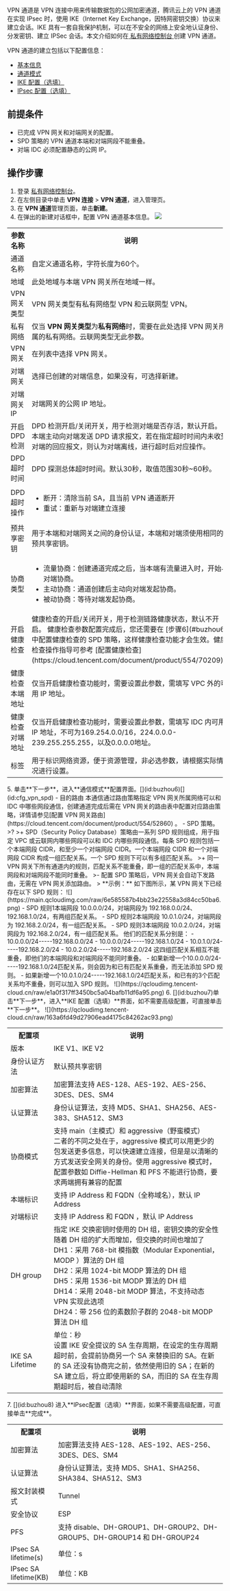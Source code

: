 VPN 通道是 VPN 连接中用来传输数据包的公网加密通道，腾讯云上的 VPN 通道在实现 IPsec 时，使用 IKE（Internet Key Exchange，因特网密钥交换）协议来建立会话。IKE 具有一套自我保护机制，可以在不安全的网络上安全地认证身份、分发密钥、建立 IPSec 会话。本文介绍如何在[ 私有网络控制台 ](https://console.cloud.tencent.com/vpc/vpnConn?rid=25)创建 VPN 通道。

VPN 通道的建立包括以下配置信息：
+ [基本信息](#buzhou4)
+ [通道模式](#buzhou6)
+ [IKE 配置（选填）](#buzhou7)
+ [IPsec 配置（选填）](#buzhou8)

## 前提条件
+ 已完成 VPN 网关和对端网关的配置。
+ SPD 策略的 VPN 通道本端和对端网段不能重叠。
+ 对端 IDC 必须配置静态的公网 IP。




## 操作步骤
1. 登录 [私有网络控制台](https://console.cloud.tencent.com/vpc/vpc?rid=1)。
2. 在左侧目录中单击 **VPN 连接** > **VPN 通道**，进入管理页。
3. 在 **VPN 通道**管理页面，单击**新建**。
4. 在弹出的新建对话框中，配置 VPN 通道基本信息。[](id:buzhou4)
![](https://qcloudimg.tencent-cloud.cn/raw/2a8cf9d6e7436d438ee906ef825a7148.png)
<table>
<tr>
<th>参数名称</th>
<th>说明</th>
</tr>
<tr>
<td>通道名称</td>
<td>自定义通道名称，字符长度为60个。</td>
</tr>
<tr>
<td>地域</td>
<td>此处地域与本端 VPN 网关所在地域一样。</td>
</tr>
<tr>
<td>VPN 网关类型</td>
<td>VPN 网关类型有私有网络型 VPN 和云联网型 VPN。</td>
</tr>
<tr>
<td>私有网络</td>
<td>仅当 <b>VPN 网关类型</b>为<b>私有网络</b>时，需要在此处选择 VPN 网关所属的私有网络。云联网类型无此参数。</td>
</tr>
<tr>
<td>VPN 网关</td>
<td>在列表中选择 VPN 网关。</td>
</tr>
<tr>
<td>对端网关</td>
<td>选择已创建的对端信息，如果没有，可选择新建。</td>
</tr>
<tr>
<td>对端网关 IP</td>
<td>对端网关的公网 IP 地址。</td>
</tr>
<tr>
<td>开启 DPD 检测</td>
<td>DPD 检测开启/关闭开关，用于检测对端是否存活，默认开启。</br>本端主动向对端发送 DPD 请求报文，若在指定超时时间内未收到对端的回应报文，则认为对端离线，进行超时后对应操作。</td>
</tr>
<tr>
<td>DPD 超时时间</td>
<td>DPD 探测总体超时时间。默认30秒，取值范围30秒~60秒。</td>
</tr>
<tr>
<td>DPD 超时操作</td>
<td><ul><li>断开：清除当前 SA，且当前 VPN 通道断开</li><li>重试：重新与对端建立连接</li></ul></td>
</tr>
<tr>
<td>预共享密钥</td>
<td>用于本端和对端网关之间的身份认证，本端和对端须使用相同的预共享密钥。</td>
</tr>
<tr>
<td>协商类型</td>
<td><ul><li>流量协商：创建通道完成之后，当本端有流量进入时，开始与对端协商。</li><li>主动协商：通道创建后主动向对端发起协商。</li><li>被动协商：等待对端发起协商。</li></ul></td>
</tr>
<tr>
<td>开启健康检查</td>
<td>健康检查的开启/关闭开关，用于检测链路健康状态，默认不开启。
<dx-alert infotype="explain" title="">
健康检查参数配置完成后，您还需要在 [步骤6](#buzhou6) 中配置健康检查的 SPD 策略，这样健康检查功能才会生效。健康检查操作指导可参考 [配置健康检查](https://cloud.tencent.com/document/product/554/70209)。
</dx-alert>
</td>
</tr>
<tr>
<td>健康检查本端地址</td>
<td>仅当开启健康检查功能时，需要设置此参数，需填写 VPC 外的可用 IP 地址。</td>
</tr>
<tr>
<td>健康检查对端地址</td>
<td>仅当开启健康检查功能时，需要设置此参数，需填写 IDC 内可用 IP 地址，不可为169.254.0.0/16，224.0.0.0-239.255.255.255，以及0.0.0.0地址。</td>
</tr>
<tr>
<td>标签</td>
<td>用于标识网络资源，便于资源管理，非必选参数，请根据实际情况进行设置。</td>
</tr>
</table>
5. 单击**下一步**，进入**通信模式**配置界面。[](id:buzhou6)[](id:cfg_vpn_spd)
 - 目的路由
本通信通过路由策略指定 VPN 网关所属网络可以和 IDC 中哪些网段通信，创建通道完成后需在 VPN 网关的路由表中配置对应路由策略，详情请参见[配置 VPN 网关路由](https://cloud.tencent.com/document/product/554/52860) 。
 - SPD 策略。
>?
>+ SPD（Security Policy Database）策略由一系列 SPD 规则组成，用于指定 VPC 或云联网内哪些网段可以和 IDC 内哪些网段通信。每条 SPD 规则包括一个本端网段 CIDR，和至少一个对端网段 CIDR。一个本端网段 CIDR 和一个对端网段 CIDR 构成一组匹配关系。一个 SPD 规则下可以有多组匹配关系。
>+ 同一 VPN 网关下所有通道内的规则，匹配关系不能重叠，即一组的匹配关系中，本端网段和对端网段不能同时重叠。
>- 配置 SPD 策略后，VPN 网关会自动下发路由，无需在 VPN 网关添加路由。
>
**示例：**
如下图所示，某 VPN 网关下已经存在以下 SPD 规则：
![](https://main.qcloudimg.com/raw/6e585587b4bb23e22558a3d84cc50ba6.png)
 - SPD 规则1本端网段 10.0.0.0/24，对端网段为 192.168.0.0/24、192.168.1.0/24，有两组匹配关系。
 - SPD 规则2本端网段 10.0.1.0/24，对端网段为 192.168.2.0/24，有一组匹配关系。
 - SPD 规则3本端网段 10.0.2.0/24，对端网段为 192.168.2.0/24，有一组匹配关系。
 他们的匹配关系分别是：
 - 10.0.0.0/24-----192.168.0.0/24
 - 10.0.0.0/24-----192.168.1.0/24
 - 10.0.1.0/24-----192.168.2.0/24
 - 10.0.2.0/24-----192.168.2.0/24
这四组匹配关系相互不能重叠，即他们的本端网段和对端网段不能同时重叠。
 - 如果新增一个10.0.0.0/24-----192.168.1.0/24匹配关系，则会因为和已有匹配关系重叠，而无法添加 SPD 规则。
 - 如果新增一个10.0.1.0/24-----192.168.1.0/24匹配关系，和已有的3个匹配关系均不重叠，则可以加入 SPD 规则。
![](https://qcloudimg.tencent-cloud.cn/raw/e1a0f317ff3450bc5a04bafb11df6a95.png)
6. [](id:buzhou7)单击**下一步**，进入**IKE 配置（选填）**界面，如不需要高级配置，可直接单击**下一步**。
![](https://qcloudimg.tencent-cloud.cn/raw/163a6fd49d27906ead4175c84262ac93.png)
<table>
<tr>
<th width="20%">配置项</th>
<th>说明</th>
</tr>
<tr>
<td>版本</td>
<td>IKE V1、IKE V2</td>
</tr>
<tr>
<td>身份认证方法</td>
<td>默认预共享密钥</td>
</tr>
<tr>
<td>加密算法</td>
<td>加密算法支持 AES-128、AES-192、AES-256、3DES、DES、SM4</td>
</tr>
<tr>
<td>认证算法</td>
<td>身份认证算法，支持 MD5、SHA1、SHA256、AES-383、SHA512、SM3</td>
</tr>
<tr>
<td>协商模式</td>
<td>支持 main（主模式）和 aggressive（野蛮模式）<br/>二者的不同之处在于，aggressive 模式可以用更少的包发送更多信息，可以快速建立连接，但是是以清晰的方式发送安全网关的身份。使用 aggressive 模式时，配置参数如 Diffie-Hellman 和 PFS 不能进行协商，要求两端拥有兼容的配置</td>
</tr>
<tr>
<td>本端标识</td>
<td>支持 IP Address 和 FQDN（全称域名），默认 IP Address</td>
</tr>
<tr>
<td>对端标识</td>
<td>支持 IP Address 和 FQDN ，默认 IP Address</td>
</tr>
<tr>
<td>DH group</td>
<td>指定 IKE 交换密钥时使用的 DH 组，密钥交换的安全性随着 DH 组的扩大而增加，但交换的时间也增加了<br/>DH1：采用 768-bit 模指数（Modular Exponential，MODP ）算法的 DH 组<br/> DH2：采用 1024-bit MODP 算法的 DH 组<br/> DH5：采用 1536-bit MODP 算法的 DH 组<br/>DH14：采用 2048-bit MODP 算法，不支持动态 VPN 实现此选项<br/>DH24：带 256 位的素数阶子群的 2048-bit MODP 算法 DH 组</td>
</tr>
<tr>
<td>IKE SA Lifetime</td>
<td>单位：秒<br/>设置 IKE 安全提议的 SA 生存周期，在设定的生存周期超时前，会提前协商另一个 SA 来替换旧的 SA。在新的 SA 还没有协商完之前，依然使用旧的 SA；在新的 SA 建立后，将立即使用新的 SA，而旧的 SA 在生存周期超时后，被自动清除</td>
</tr>
</table>
7. [](id:buzhou8) 进入**IPsec配置（选填）**界面，如果不需要高级配置，可直接单击**完成**。
<table>
<tr>
<th width="22%">配置项</th>
<th>说明</th>
</tr>
<tr>
<td>加密算法</td>
<td>加密算法支持 AES-128、AES-192、AES-256、3DES、DES、SM4</td>
</tr>
<tr>
<td>认证算法</td>
<td>身份认证算法，支持 MD5、SHA1、SHA256、SHA384、SHA512、SM3</td>
</tr>
<tr>
<td>报文封装模式</td>
<td>Tunnel</td>
</tr>
<tr>
<td>安全协议</td>
<td>ESP</td>
</tr>
<tr>
<td>PFS</td>
<td>支持 disable、DH-GROUP1、DH-GROUP2、DH-GROUP5、DH-GROUP14 和 DH-GROUP24</td>
</tr>
<tr>
<td>IPsec SA lifetime(s)</td>
<td>单位：s</td>
</tr>
<tr>
<td>IPsec SA lifetime(KB)</td>
<td>单位：KB</td>
</tr>
</table>
	 
